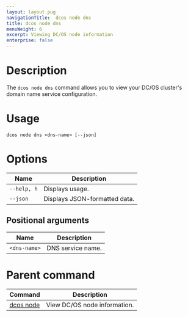 ```yaml
---
layout: layout.pug
navigationTitle:  dcos node dns
title: dcos node dns
menuWeight: 6
excerpt: Viewing DC/OS node information
enterprise: false
---
```


# Description

The `dcos node dns` command allows you to view your DC/OS cluster's domain name service configuration.

# Usage

```
dcos node dns <dns-name> [--json]
```

# Options

| Name |  Description |
|---------|-------------|
| `--help, h`   |   Displays usage. |
| `--json`   |   Displays JSON-formatted data. |

## Positional arguments

| Name |  Description |
|---------|-------------|
| `<dns-name>` | DNS service name.|


# Parent command

| Command | Description |
|---------|-------------|
| [dcos node](/dcos/1.12/cli/command-reference/dcos-node/) | View DC/OS node information. |

